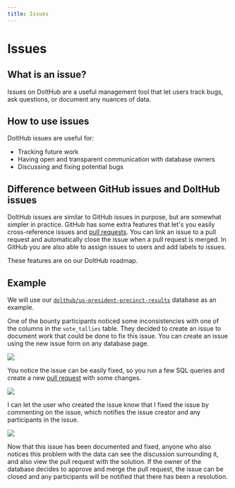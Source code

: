 ```yaml
---
title: Issues
---
```


# Issues

## What is an issue?

Issues on DoltHub are a useful management tool that let users track bugs, ask questions, or document any nuances of data.

## How to use issues

DoltHub issues are useful for:

- Tracking future work
- Having open and transparent communication with database owners
- Discussing and fixing potential bugs

## Difference between GitHub issues and DoltHub issues

DoltHub issues are similar to GitHub issues in purpose, but are somewhat simpler in practice.
GitHub has some extra features that let's you easily cross-reference issues and [pull requests](./prs.md). You can link an issue to a pull request and automatically close the issue when a pull request is merged. In GitHub you are also able to assign issues to users and add labels to issues.

These features are on our DoltHub roadmap.

## Example

We will use our [`dolthub/us-president-precinct-results`](https://www.dolthub.com/repositories/dolthub/us-president-precinct-results) database as an example.

One of the bounty participants noticed some inconsistencies with one of the columns in the `vote_tallies` table. They decided to create an issue to document work that could be done to fix this issue. You can create an issue using the new issue form on any database page.

![](../../.gitbook/assets/new-issue-form.png)

You notice the issue can be easily fixed, so you run a few SQL queries and create a new [pull request](./prs.md) with some changes.

![](../../.gitbook/assets/pr-resolves-issue.png)

I can let the user who created the issue know that I fixed the issue by commenting on the issue, which notifies the issue creator and any participants in the issue.

![](../../.gitbook/assets/issue-with-comment.png)

Now that this issue has been documented and fixed, anyone who also notices this problem with the data can see the discussion surrounding it, and also view the pull request with the solution. If the owner of the database decides to approve and merge the pull request, the issue can be closed and any participants will be notified that there has been a resolution.
